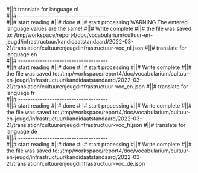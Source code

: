#||# translate for language nl  
#||# -------------------------------------  
#||# start reading
#||# done
#||# start processing
WARNING The entered language values are the same!
#||# Write complete
#||# the file was saved to: /tmp/workspace/report4/doc/vocabularium/cultuur-en-jeugd/infrastructuur/kandidaatstandaard/2022-03-21/translation/cultuurenjeugdinfrastructuur-voc_nl.json
#||# translate for language en  
#||# -------------------------------------  
#||# start reading
#||# done
#||# start processing
#||# Write complete
#||# the file was saved to: /tmp/workspace/report4/doc/vocabularium/cultuur-en-jeugd/infrastructuur/kandidaatstandaard/2022-03-21/translation/cultuurenjeugdinfrastructuur-voc_en.json
#||# translate for language fr  
#||# -------------------------------------  
#||# start reading
#||# done
#||# start processing
#||# Write complete
#||# the file was saved to: /tmp/workspace/report4/doc/vocabularium/cultuur-en-jeugd/infrastructuur/kandidaatstandaard/2022-03-21/translation/cultuurenjeugdinfrastructuur-voc_fr.json
#||# translate for language de  
#||# -------------------------------------  
#||# start reading
#||# done
#||# start processing
#||# Write complete
#||# the file was saved to: /tmp/workspace/report4/doc/vocabularium/cultuur-en-jeugd/infrastructuur/kandidaatstandaard/2022-03-21/translation/cultuurenjeugdinfrastructuur-voc_de.json
